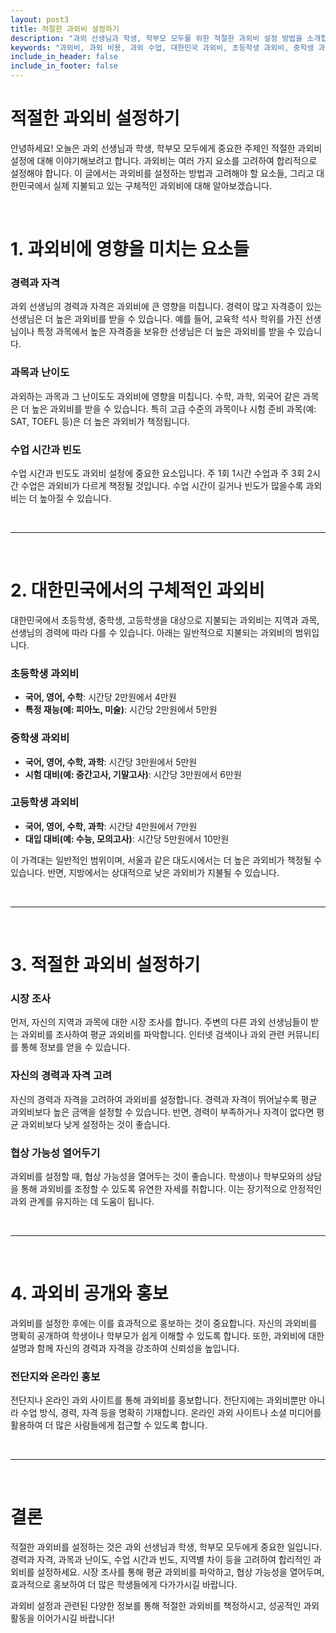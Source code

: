 ```yaml
---
layout: post3
title: 적절한 과외비 설정하기
description: "과외 선생님과 학생, 학부모 모두를 위한 적절한 과외비 설정 방법을 소개합니다."
keywords: "과외비, 과외 비용, 과외 수업, 대한민국 과외비, 초등학생 과외비, 중학생 과외비, 고등학생 과외비"
include_in_header: false
include_in_footer: false
---
```


# 적절한 과외비 설정하기

안녕하세요! 오늘은 과외 선생님과 학생, 학부모 모두에게 중요한 주제인 적절한 과외비 설정에 대해 이야기해보려고 합니다. 과외비는 여러 가지 요소를 고려하여 합리적으로 설정해야 합니다. 이 글에서는 과외비를 설정하는 방법과 고려해야 할 요소들, 그리고 대한민국에서 실제 지불되고 있는 구체적인 과외비에 대해 알아보겠습니다.

<br>

# **1. 과외비에 영향을 미치는 요소들**

### 경력과 자격

과외 선생님의 경력과 자격은 과외비에 큰 영향을 미칩니다. 경력이 많고 자격증이 있는 선생님은 더 높은 과외비를 받을 수 있습니다. 예를 들어, 교육학 석사 학위를 가진 선생님이나 특정 과목에서 높은 자격증을 보유한 선생님은 더 높은 과외비를 받을 수 있습니다.

### 과목과 난이도

과외하는 과목과 그 난이도도 과외비에 영향을 미칩니다. 수학, 과학, 외국어 같은 과목은 더 높은 과외비를 받을 수 있습니다. 특히 고급 수준의 과목이나 시험 준비 과목(예: SAT, TOEFL 등)은 더 높은 과외비가 책정됩니다.

### 수업 시간과 빈도

수업 시간과 빈도도 과외비 설정에 중요한 요소입니다. 주 1회 1시간 수업과 주 3회 2시간 수업은 과외비가 다르게 책정될 것입니다. 수업 시간이 길거나 빈도가 많을수록 과외비는 더 높아질 수 있습니다.

<br>

________
<br>

# **2. 대한민국에서의 구체적인 과외비**

대한민국에서 초등학생, 중학생, 고등학생을 대상으로 지불되는 과외비는 지역과 과목, 선생님의 경력에 따라 다를 수 있습니다. 아래는 일반적으로 지불되는 과외비의 범위입니다.

### 초등학생 과외비

- **국어, 영어, 수학**: 시간당 2만원에서 4만원
- **특정 재능(예: 피아노, 미술)**: 시간당 2만원에서 5만원

### 중학생 과외비

- **국어, 영어, 수학, 과학**: 시간당 3만원에서 5만원
- **시험 대비(예: 중간고사, 기말고사)**: 시간당 3만원에서 6만원

### 고등학생 과외비

- **국어, 영어, 수학, 과학**: 시간당 4만원에서 7만원
- **대입 대비(예: 수능, 모의고사)**: 시간당 5만원에서 10만원

이 가격대는 일반적인 범위이며, 서울과 같은 대도시에서는 더 높은 과외비가 책정될 수 있습니다. 반면, 지방에서는 상대적으로 낮은 과외비가 지불될 수 있습니다.

<br>

________
<br>

# **3. 적절한 과외비 설정하기**

### 시장 조사

먼저, 자신의 지역과 과목에 대한 시장 조사를 합니다. 주변의 다른 과외 선생님들이 받는 과외비를 조사하여 평균 과외비를 파악합니다. 인터넷 검색이나 과외 관련 커뮤니티를 통해 정보를 얻을 수 있습니다.

### 자신의 경력과 자격 고려

자신의 경력과 자격을 고려하여 과외비를 설정합니다. 경력과 자격이 뛰어날수록 평균 과외비보다 높은 금액을 설정할 수 있습니다. 반면, 경력이 부족하거나 자격이 없다면 평균 과외비보다 낮게 설정하는 것이 좋습니다.

### 협상 가능성 열어두기

과외비를 설정할 때, 협상 가능성을 열어두는 것이 좋습니다. 학생이나 학부모와의 상담을 통해 과외비를 조정할 수 있도록 유연한 자세를 취합니다. 이는 장기적으로 안정적인 과외 관계를 유지하는 데 도움이 됩니다.

<br>

________
<br>

# **4. 과외비 공개와 홍보**

과외비를 설정한 후에는 이를 효과적으로 홍보하는 것이 중요합니다. 자신의 과외비를 명확히 공개하여 학생이나 학부모가 쉽게 이해할 수 있도록 합니다. 또한, 과외비에 대한 설명과 함께 자신의 경력과 자격을 강조하여 신뢰성을 높입니다.

### 전단지와 온라인 홍보

전단지나 온라인 과외 사이트를 통해 과외비를 홍보합니다. 전단지에는 과외비뿐만 아니라 수업 방식, 경력, 자격 등을 명확히 기재합니다. 온라인 과외 사이트나 소셜 미디어를 활용하여 더 많은 사람들에게 접근할 수 있도록 합니다.

<br>

________
<br>

# **결론**

적절한 과외비를 설정하는 것은 과외 선생님과 학생, 학부모 모두에게 중요한 일입니다. 경력과 자격, 과목과 난이도, 수업 시간과 빈도, 지역별 차이 등을 고려하여 합리적인 과외비를 설정하세요. 시장 조사를 통해 평균 과외비를 파악하고, 협상 가능성을 열어두며, 효과적으로 홍보하여 더 많은 학생들에게 다가가시길 바랍니다.

과외비 설정과 관련된 다양한 정보를 통해 적절한 과외비를 책정하시고, 성공적인 과외 활동을 이어가시길 바랍니다!
